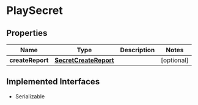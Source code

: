 

# PlaySecret


## Properties

| Name | Type | Description | Notes |
|------------ | ------------- | ------------- | -------------|
|**createReport** | [**SecretCreateReport**](SecretCreateReport.md) |  |  [optional] |


## Implemented Interfaces

* Serializable


